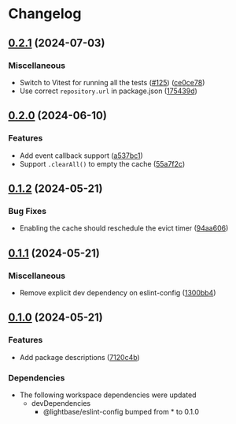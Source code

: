 # Changelog

## [0.2.1](https://github.com/lightbasenl/platforms/compare/pull-through-cache-v0.2.0...pull-through-cache-v0.2.1) (2024-07-03)


### Miscellaneous

* Switch to Vitest for running all the tests ([#125](https://github.com/lightbasenl/platforms/issues/125)) ([ce0ce78](https://github.com/lightbasenl/platforms/commit/ce0ce78a566906a2f8b1be87c98950501901d3bd))
* Use correct `repository.url` in package.json ([175439d](https://github.com/lightbasenl/platforms/commit/175439d3e583f92357b7900023a4f7360df5347d))

## [0.2.0](https://github.com/lightbasenl/platforms/compare/pull-through-cache-v0.1.2...pull-through-cache-v0.2.0) (2024-06-10)

### Features

- Add event callback support
  ([a537bc1](https://github.com/lightbasenl/platforms/commit/a537bc1e1c37919224eec8d084b310d4b1843140))
- Support `.clearAll()` to empty the cache
  ([55a7f2c](https://github.com/lightbasenl/platforms/commit/55a7f2c39f55399cf811bec74f89d5edd85109b3))

## [0.1.2](https://github.com/lightbasenl/platforms/compare/pull-through-cache-v0.1.1...pull-through-cache-v0.1.2) (2024-05-21)

### Bug Fixes

- Enabling the cache should reschedule the evict timer
  ([94aa606](https://github.com/lightbasenl/platforms/commit/94aa6061b36e1d9ca7b33c11075c1d42157e2c68))

## [0.1.1](https://github.com/lightbasenl/platforms/compare/pull-through-cache-v0.1.0...pull-through-cache-v0.1.1) (2024-05-21)

### Miscellaneous

- Remove explicit dev dependency on eslint-config
  ([1300bb4](https://github.com/lightbasenl/platforms/commit/1300bb437056441b453b55b683f668165a7b605a))

## [0.1.0](https://github.com/lightbasenl/platforms/compare/pull-through-cache-v0.0.1...pull-through-cache-v0.1.0) (2024-05-21)

### Features

- Add package descriptions
  ([7120c4b](https://github.com/lightbasenl/platforms/commit/7120c4bd317480e85ce691798d3fb2e21081e66a))

### Dependencies

- The following workspace dependencies were updated
  - devDependencies
    - @lightbase/eslint-config bumped from \* to 0.1.0
